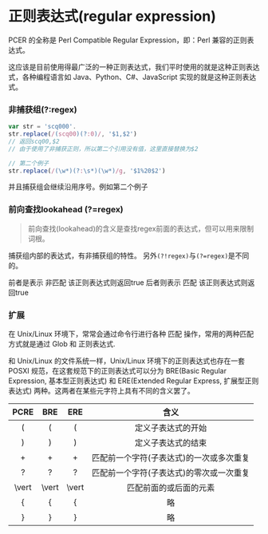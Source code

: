 # 正则表达式(regular expression)

PCER 的全称是 Perl Compatible Regular Expression，即：Perl 兼容的正则表达式。

这应该是目前使用得最广泛的一种正则表达式，我们平时使用的就是这种正则表达式，各种编程语言如 Java、Python、C#、JavaScript 实现的就是这种正则表达式。

### 非捕获组(?:regex)

```js
var str = 'scq000'.
str.replace(/(scq00)(?:0)/, '$1,$2')
// 返回scq00,$2
// 由于使用了非捕获正则，所以第二个引用没有值，这里直接替换为$2

// 第二个例子
str.replace(/(\w*)(?:\s*)(\w*)/g, '$1%20$2')
```

并且捕获组会继续沿用序号。例如第二个例子

### 前向查找lookahead (?=regex)

> 前向查找(lookahead)的含义是查找regex前面的表达式，但可以用来限制词根。

捕获组内部的表达式，有非捕获组的特性。
另外`(?!regex)`与`(?=regex)`是不同的。

前者是表示 非匹配 该正则表达式则返回true
后者则表示 匹配 该正则表达式则返回true


### 扩展

在 Unix/Linux 环境下，常常会通过命令行进行各种 匹配 操作，常用的两种匹配方式就是通过 Glob 和 正则表达式.

和 Unix/Linux 的文件系统一样，Unix/Linux 环境下的正则表达式也存在一套 POSXI 规范，在这套规范下的正则表达式可以分为 BRE(Basic Regular Expression, 基本型正则表达式) 和 ERE(Extended Regular Express, 扩展型正则表达式) 两种。这两者在某些元字符上具有不同的含义罢了。

|PCRE|BRE|ERE|含义|
|:--:|:--:|:--:|:--:|
|(	|\(|	(|	定义子表达式的开始|
|)	|\)|	)|	定义子表达式的结束|
|+	|\+|	+|	匹配前一个字符(子表达式)的一次或多次重复|
|?	|\?|	?	|匹配前一个字符(子表达式)的零次或一次重复|
|\vert|	\\vert|	\vert	|匹配前面的或后面的元素|
|{	|\{|	{|	略|
|}|	\}|	}|	略|
